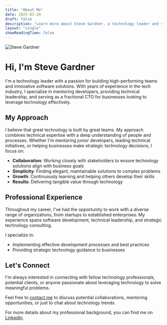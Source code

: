 ```yaml
---
title: "About Me"
date: 2025-03-28
draft: false
description: "Learn more about Steve Gardner, a technology leader and software development expert."
layout: "single"
showReadingTime: false
---
```


![Steve Gardner](/images/steve-gardner-headshot.jpg)

# Hi, I'm Steve Gardner

I'm a technology leader with a passion for building high-performing teams and innovative software solutions. With years of experience in the tech industry, I specialize in mentoring developers, providing technical leadership, and serving as a fractional CTO for businesses looking to leverage technology effectively.

## My Approach

I believe that great technology is built by great teams. My approach combines technical expertise with a deep understanding of people and processes. Whether I'm mentoring junior developers, leading technical initiatives, or helping businesses make strategic technology decisions, I focus on:

- **Collaboration**: Working closely with stakeholders to ensure technology solutions align with business goals
- **Simplicity**: Finding elegant, maintainable solutions to complex problems
- **Growth**: Continuously learning and helping others develop their skills
- **Results**: Delivering tangible value through technology

## Professional Experience

Throughout my career, I've had the opportunity to work with a diverse range of organizations, from startups to established enterprises. My experience spans software development, technical leadership, and strategic technology consulting.

I specialize in:

- Implementing effective development processes and best practices
- Providing strategic technology guidance to businesses

## Let's Connect

I'm always interested in connecting with fellow technology professionals, potential clients, or anyone passionate about leveraging technology to solve meaningful problems.

Feel free to [contact me](/contact/) to discuss potential collaborations, mentoring opportunities, or just to chat about technology trends.

For more details about my professional background, you can find me on [LinkedIn](https://linkedin.com/in/gardnersj).
